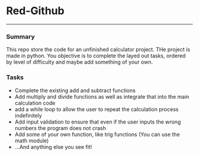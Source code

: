 # Red-Github
---

### Summary
This repo store the code for an unfinished calculator project. THe project is made in python. You objective is to complete the layed out tasks, ordered by level of difficulty and maybe add something of your own. 

### Tasks
- Complete the existing add and subtract functions
- Add multiply and divide functions as well as integrate that into the main calculation code
- add a while loop to allow the user to repeat the calculation process indefinitely
- Add input validation to ensure that even if the user inputs the wrong numbers the program does not crash
- Add some of your own function, like trig functions (You can use the math module)
- ...And anything else you see fit!
